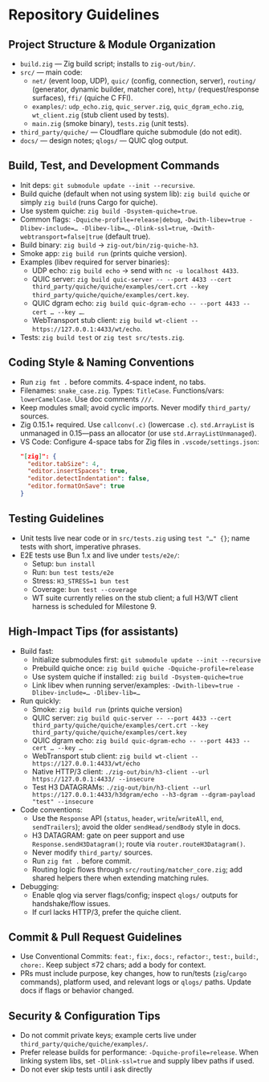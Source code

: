# Repository Guidelines

## Project Structure & Module Organization
- `build.zig` — Zig build script; installs to `zig-out/bin/`.
- `src/` — main code:
  - `net/` (event loop, UDP), `quic/` (config, connection, server), `routing/` (generator, dynamic builder, matcher core), `http/` (request/response surfaces), `ffi/` (quiche C FFI).
  - `examples/`: `udp_echo.zig`, `quic_server.zig`, `quic_dgram_echo.zig`, `wt_client.zig` (stub client used by tests).
  - `main.zig` (smoke binary), `tests.zig` (unit tests).
- `third_party/quiche/` — Cloudflare quiche submodule (do not edit).
- `docs/` — design notes; `qlogs/` — QUIC qlog output.

## Build, Test, and Development Commands
- Init deps: `git submodule update --init --recursive`.
- Build quiche (default when not using system lib): `zig build quiche` or simply `zig build` (runs Cargo for quiche).
- Use system quiche: `zig build -Dsystem-quiche=true`.
- Common flags: `-Dquiche-profile=release|debug`, `-Dwith-libev=true -Dlibev-include=… -Dlibev-lib=…`, `-Dlink-ssl=true`, `-Dwith-webtransport=false|true` (default true).
- Build binary: `zig build` → `zig-out/bin/zig-quiche-h3`.
- Smoke app: `zig build run` (prints quiche version).
- Examples (libev required for server binaries):
  - UDP echo: `zig build echo` → send with `nc -u localhost 4433`.
  - QUIC server: `zig build quic-server -- --port 4433 --cert third_party/quiche/quiche/examples/cert.crt --key third_party/quiche/quiche/examples/cert.key`.
  - QUIC dgram echo: `zig build quic-dgram-echo -- --port 4433 --cert … --key …`.
  - WebTransport stub client: `zig build wt-client -- https://127.0.0.1:4433/wt/echo`.
- Tests: `zig build test` or `zig test src/tests.zig`.

## Coding Style & Naming Conventions
- Run `zig fmt .` before commits. 4‑space indent, no tabs.
- Filenames: `snake_case.zig`. Types: `TitleCase`. Functions/vars: `lowerCamelCase`. Use doc comments `///`.
- Keep modules small; avoid cyclic imports. Never modify `third_party/` sources.
- Zig 0.15.1+ required. Use `callconv(.c)` (lowercase `.c`). `std.ArrayList` is unmanaged in 0.15—pass an allocator (or use `std.ArrayListUnmanaged`).
- VS Code: Configure 4-space tabs for Zig files in `.vscode/settings.json`:
  ```json
  "[zig]": {
    "editor.tabSize": 4,
    "editor.insertSpaces": true,
    "editor.detectIndentation": false,
    "editor.formatOnSave": true
  }
  ```

## Testing Guidelines
- Unit tests live near code or in `src/tests.zig` using `test "…" {}`; name tests with short, imperative phrases.
- E2E tests use Bun 1.x and live under `tests/e2e/`:
  - Setup: `bun install`
  - Run: `bun test tests/e2e`
  - Stress: `H3_STRESS=1 bun test`
  - Coverage: `bun test --coverage`
  - WT suite currently relies on the stub client; a full H3/WT client harness is scheduled for Milestone 9.

## High-Impact Tips (for assistants)
- Build fast:
  - Initialize submodules first: `git submodule update --init --recursive`
  - Prebuild quiche once: `zig build quiche -Dquiche-profile=release`
  - Use system quiche if installed: `zig build -Dsystem-quiche=true`
  - Link libev when running server/examples: `-Dwith-libev=true -Dlibev-include=… -Dlibev-lib=…`
- Run quickly:
  - Smoke: `zig build run` (prints quiche version)
  - QUIC server: `zig build quic-server -- --port 4433 --cert third_party/quiche/quiche/examples/cert.crt --key third_party/quiche/quiche/examples/cert.key`
  - QUIC dgram echo: `zig build quic-dgram-echo -- --port 4433 --cert … --key …`
  - WebTransport stub client: `zig build wt-client -- https://127.0.0.1:4433/wt/echo`
  - Native HTTP/3 client: `./zig-out/bin/h3-client --url https://127.0.0.1:4433/ --insecure`
  - Test H3 DATAGRAMs: `./zig-out/bin/h3-client --url https://127.0.0.1:4433/h3dgram/echo --h3-dgram --dgram-payload "test" --insecure`
- Code conventions:
  - Use the `Response` API (`status`, `header`, `write`/`writeAll`, `end`, `sendTrailers`); avoid the older `sendHead/sendBody` style in docs.
  - H3 DATAGRAM: gate on peer support and use `Response.sendH3Datagram()`; route via `router.routeH3Datagram()`.
  - Never modify `third_party/` sources.
  - Run `zig fmt .` before commit.
  - Routing logic flows through `src/routing/matcher_core.zig`; add shared helpers there when extending matching rules.
- Debugging:
  - Enable qlog via server flags/config; inspect `qlogs/` outputs for handshake/flow issues.
  - If curl lacks HTTP/3, prefer the quiche client.

## Commit & Pull Request Guidelines
- Use Conventional Commits: `feat:`, `fix:`, `docs:`, `refactor:`, `test:`, `build:`, `chore:`. Keep subject ≤72 chars; add a body for context.
- PRs must include purpose, key changes, how to run/tests (`zig`/`cargo` commands), platform used, and relevant logs or `qlogs/` paths. Update docs if flags or behavior changed.

## Security & Configuration Tips
- Do not commit private keys; example certs live under `third_party/quiche/quiche/examples/`.
- Prefer release builds for performance: `-Dquiche-profile=release`. When linking system libs, set `-Dlink-ssl=true` and supply libev paths if used.
- Do not ever skip tests until i ask directly
